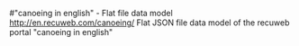 #"canoeing in english" - Flat file data model
http://en.recuweb.com/canoeing/
Flat JSON file data model of the recuweb portal "canoeing in english"
